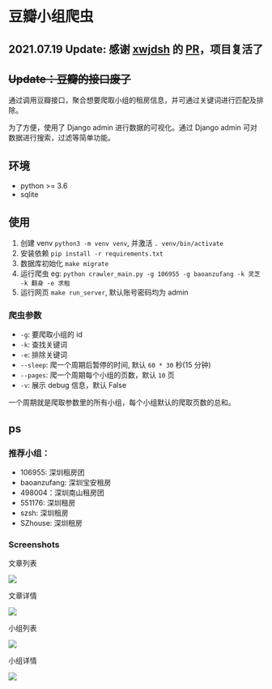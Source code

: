 # 豆瓣小组爬虫

## 2021.07.19 Update: 感谢 [xwjdsh](https://github.com/xwjdsh) 的 [PR](https://github.com/lesywix/douban_group_spy/pull/11)，项目复活了

## ~~Update：豆瓣的接口废了~~

通过调用豆瓣接口，聚合想要爬取小组的租房信息，并可通过关键词进行匹配及排除。

为了方便，使用了 Django admin 进行数据的可视化。通过 Django admin 可对数据进行搜索，过滤等简单功能。

## 环境
- python >= 3.6
- sqlite

## 使用
1. 创建 venv `python3 -m venv venv`, 并激活 `. venv/bin/activate`
2. 安装依赖 `pip install -r requirements.txt`
3. 数据库初始化 `make migrate`
4. 运行爬虫 eg: `python crawler_main.py -g 106955 -g baoanzufang -k 灵芝 -k 翻身 -e 求租` 
5. 运行网页 `make run_server`, 默认账号密码均为 admin

### 爬虫参数
- `-g`: 要爬取小组的 id
- `-k`: 查找关键词
- `-e`: 排除关键词
- `--sleep`: 爬一个周期后暂停的时间, 默认 `60 * 30` 秒(15 分钟)
- `--pages`: 爬一个周期每个小组的页数，默认 `10` 页
- `-v`: 展示 debug 信息，默认 False

一个周期就是爬取参数里的所有小组，每个小组默认的爬取页数的总和。

## ps

### 推荐小组：
- 106955: 深圳租房团
- baoanzufang: 深圳宝安租房
- 498004：深圳南山租房团
- 551176: 深圳租房
- szsh: 深圳租房
- SZhouse: 深圳租房

### Screenshots
文章列表

![](https://github.com/weixianglin/douban_group_spy/raw/master/img/screenshots1.png)

文章详情

![](https://github.com/weixianglin/douban_group_spy/raw/master/img/screenshots2.png)

小组列表

![](https://github.com/weixianglin/douban_group_spy/raw/master/img/screenshots3.png)

小组详情

![](https://github.com/weixianglin/douban_group_spy/raw/master/img/screenshots4.png)
